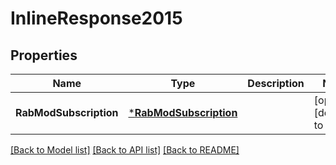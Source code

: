 # InlineResponse2015

## Properties
Name | Type | Description | Notes
------------ | ------------- | ------------- | -------------
**RabModSubscription** | [***RabModSubscription**](RabModSubscription.md) |  | [optional] [default to null]

[[Back to Model list]](../README.md#documentation-for-models) [[Back to API list]](../README.md#documentation-for-api-endpoints) [[Back to README]](../README.md)


